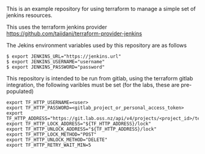 This is an example repository for using terraform to manage a simple set of jenkins
resources.

This uses the terraform jenkins provider https://github.com/taiidani/terraform-provider-jenkins

The Jekins environment variables used by this repository are as follows

```shell
$ export JENKINS_URL="https://jenkins.url"
$ export JENKINS_USERNAME="username"
$ export JENKINS_PASSWORD="password"
```

This repository is intended to be run from gitlab, using the terraform gitlab integration, the following varibles 
must be set (for the labs, these are pre-populated)

```shell
export TF_HTTP_USERNAME=<user>
export TF_HTTP_PASSWORD=<gitlab_project_or_personal_access_token>
export TF_HTTP_ADDRESS="https://git.lab.oss.nz/api/v4/projects/<project_id>/terraform/state/<state_name>"
export TF_HTTP_LOCK_ADDRESS="${TF_HTTP_ADDRESS}/lock"
export TF_HTTP_UNLOCK_ADDRESS="${TF_HTTP_ADDRESS}/lock"
export TF_HTTP_LOCK_METHOD="POST"
export TF_HTTP_UNLOCK_METHOD="DELETE"
export TF_HTTP_RETRY_WAIT_MIN=5
```